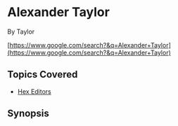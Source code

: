 # Alexander Taylor

By Taylor



[https://www.google.com/search?&q=Alexander+Taylor](https://www.google.com/search?&q=Alexander+Taylor)
## Topics Covered

- [Hex Editors](/forensics/what-are-hex-editors/)
## Synopsis

